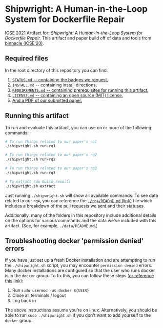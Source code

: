# Shipwright: A Human-in-the-Loop System for Dockerfile Repair

ICSE 2021 Artifact for: _Shipwright: A Human-in-the-Loop System for Dockerfile Repair._ This artifact and paper build off of data and tools from [binnacle (ICSE'20)](https://github.com/jjhenkel/binnacle-icse2020).

## Required files

In the root directory of this repository you can find:

1. [`STATUS.md` -- containing the badges we request.](./STATUS.md)
2. [`INSTALL.md` -- containing install directions.](./INSTALL.md)
3. [`REQUIREMENTS.md` -- containing prerequisites for running this artifact.](./REQUIREMENTS.md)
4. [`LICENSE.md` -- containing an open source (MIT) license.](./LICENSE.md)
5. [And a PDF of our submitted paper.](./paper)

## Running this artifact

To run and evaluate this artifact, you can use on or more of the following commands:

```bash
# To run things related to our paper's rq1
./shipwright.sh run-rq1

# To run things related to our paper's rq2
./shipwright.sh run-rq2

# To run things related to our paper's rq3
./shipwright.sh run-rq3

# To extract raw build results 
./shipwright.sh extract
```

Just running `./shipwright.sh` will show all available commands. To see data related to our `rq4`, you can reference the [`./rq4/README.md` (link)](./rq4) file which includes a breakdown of the pull requests we sent and their statuses.

Additionally, many of the folders in this repository include additional details on the options for various commands and the data we've included with this artifact. (See, for example, `./data/README.md`.)

## Troubleshooting docker 'permission denied' errors

If you have just set up a fresh Docker installation and are attempting to run the `./shipwright.sh` script, you may encounter `permission denied` errors. Many docker installations are configured so that the user who runs docker is in the `docker` group. To fix this, you can follow these steps ([or reference this link]()):

1. Run `sudo usermod -aG docker ${USER}`
2. Close all terminals / logout 
3. Log back in 

The above instructions assume you're on linux. Alternatively, you should be able to run `sudo ./shipwright.sh` if you don't want to add yourself to the `docker` group.

